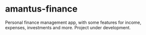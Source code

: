 # amantus-finance
Personal finance management app, with some features for income, expenses, investments and more. Project under development.
